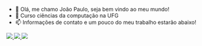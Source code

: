 - 👋 Olá, me chamo João Paulo, seja bem vindo ao meu mundo! 
- 👀 Curso ciências da computação na UFG
- 📫 Informações de contato e um pouco do meu trabalho estarão abaixo!

  
<div> 
  <a href="https://www.instagram.com/joao.griloo/" target="_blank">
    <img src="https://img.shields.io/badge/-Instagram-%23E4405F?style=for-the-badge&logo=instagram&logoColor=white" target="_blank">
  </a> 
  <a href = "mailto:joaoplopescg@gmail.com">
    <img src="https://img.shields.io/badge/-Gmail-%23333?style=for-the-badge&logo=gmail&logoColor=white" target="_blank">
  </a>
  <a href="https://www.linkedin.com/in/joaogrilh0/" target="_blank">
    <img src="https://img.shields.io/badge/-LinkedIn-%230077B5?style=for-the-badge&logo=linkedin&logoColor=white" target="_blank">
  </a> 
</div>
